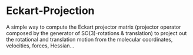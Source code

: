 # Eckart-Projection
A simple way to compute the Eckart projector matrix (projector operator composed by the generator of SO(3)-rotations &amp; translation) to project out the rotational and translation motion from the molecular coordinates, velocities, forces, Hessian...
